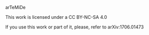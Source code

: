 arTeMiDe

This work is licensed under a CC BY-NC-SA 4.0

If you use this work or part of it, please, refer to arXiv:1706.01473